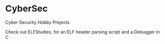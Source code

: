 # CyberSec
Cyber Security Hobby Projects

Check out ELFStudies, for an ELF header parsing script and a Debugger in C
